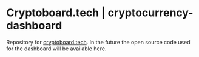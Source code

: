 # Cryptoboard.tech | cryptocurrency-dashboard
Repository for [cryptoboard.tech](https://cryptoboard.tech). In the future the open source code used for the dashboard will be available here.
